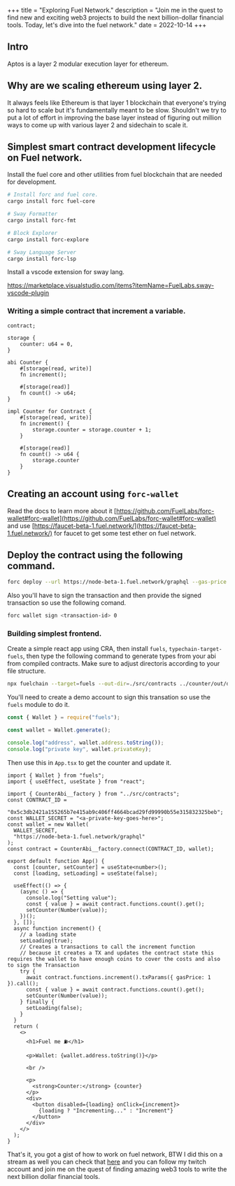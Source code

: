 +++
title = "Exploring Fuel Network."
description = "Join me in the quest to find new and exciting web3 projects to build the next billion-dollar financial tools. Today, let's dive into the fuel network."
date = 2022-10-14
+++

## Intro

Aptos is a layer 2 modular execution layer for ethereum.

## Why are we scaling ethereum using layer 2.

It always feels like Ethereum is that layer 1 blockchain that everyone's trying so hard to scale but it's fundamentally meant to be slow. Shouldn't we try to put a lot of effort in improving the base layer instead of figuring out million ways to come up with various layer 2 and sidechain to scale it.

## Simplest smart contract development lifecycle on Fuel network.

Install the fuel core and other utilities from fuel blockchain that are needed for development.

```bash
# Install forc and fuel core.
cargo install forc fuel-core

# Sway Formatter
cargo install forc-fmt

# Block Explorer
cargo install forc-explore

# Sway Language Server
cargo install forc-lsp
```

Install a vscode extension for sway lang.

https://marketplace.visualstudio.com/items?itemName=FuelLabs.sway-vscode-plugin

### Writing a simple contract that increment a variable.

```sway
contract;

storage {
    counter: u64 = 0,
}

abi Counter {
    #[storage(read, write)]
    fn increment();

    #[storage(read)]
    fn count() -> u64;
}

impl Counter for Contract {
    #[storage(read, write)]
    fn increment() {
        storage.counter = storage.counter + 1;
    }

    #[storage(read)]
    fn count() -> u64 {
        storage.counter
    }
}
```

## Creating an account using `forc-wallet`

Read the docs to learn more about it [https://github.com/FuelLabs/forc-wallet#forc-wallet](https://github.com/FuelLabs/forc-wallet#forc-wallet) and use [https://faucet-beta-1.fuel.network/](https://faucet-beta-1.fuel.network/) for faucet to get some test ether on fuel network.

## Deploy the contract using the following command.

```bash
forc deploy --url https://node-beta-1.fuel.network/graphql --gas-price 1
```

Also you'll have to sign the transaction and then provide the signed transaction so use the following comand.

```bash
forc wallet sign <transaction-id> 0
```

### Building simplest frontend.

Create a simple react app using CRA, then install `fuels`, `typechain-target-fuels`, then type the following command to generate types from your abi from compiled contracts. Make sure to adjust directoris according to your file structure.

```bash
npx fuelchain --target=fuels --out-dir=./src/contracts ../counter/out/debug/*-abi.json
```

You'll need to create a demo account to sign this transation so use the `fuels` module to do it.

```js
const { Wallet } = require("fuels");

const wallet = Wallet.generate();

console.log("address", wallet.address.toString());
console.log("private key", wallet.privateKey);
```

Then use this in `App.tsx` to get the counter and update it.

```tsx
import { Wallet } from "fuels";
import { useEffect, useState } from "react";

import { CounterAbi__factory } from "../src/contracts";
const CONTRACT_ID =
  "0x5c3db2421a155265b7e415ab9c406ff4664bcad29fd99990b55e315832325beb";
const WALLET_SECRET = "<a-private-key-goes-here>";
const wallet = new Wallet(
  WALLET_SECRET,
  "https://node-beta-1.fuel.network/graphql"
);
const contract = CounterAbi__factory.connect(CONTRACT_ID, wallet);

export default function App() {
  const [counter, setCounter] = useState<number>();
  const [loading, setLoading] = useState(false);

  useEffect(() => {
    (async () => {
      console.log("Setting value");
      const { value } = await contract.functions.count().get();
      setCounter(Number(value));
    })();
  }, []);
  async function increment() {
    // a loading state
    setLoading(true);
    // Creates a transactions to call the increment function
    // because it creates a TX and updates the contract state this requires the wallet to have enough coins to cover the costs and also to sign the Transaction
    try {
      await contract.functions.increment().txParams({ gasPrice: 1 }).call();
      const { value } = await contract.functions.count().get();
      setCounter(Number(value));
    } finally {
      setLoading(false);
    }
  }
  return (
    <>
      <h1>Fuel me ⛽️</h1>

      <p>Wallet: {wallet.address.toString()}</p>

      <br />

      <p>
        <strong>Counter:</strong> {counter}
      </p>
      <div>
        <button disabled={loading} onClick={increment}>
          {loading ? "Incrementing..." : "Increment"}
        </button>
      </div>
    </>
  );
}
```

That's it, you got a gist of how to work on fuel network, BTW I did this on a stream as well you can check that [here](https://www.youtube.com/watch?v=Ok3RmB_D658) and you can follow my twitch account and join me on the quest of finding amazing web3 tools to write the next billion dollar financial tools.
